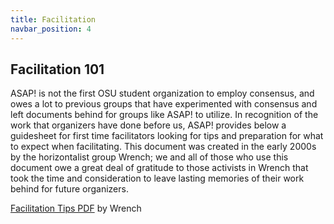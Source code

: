 ```yaml
---
title: Facilitation
navbar_position: 4
---
```

## Facilitation 101

ASAP! is not the first OSU student organization to employ consensus, and owes a lot to previous groups that have experimented with consensus and left documents behind for groups like ASAP! to utilize. In recognition of the work that organizers have done before us, ASAP! provides below a guidesheet for first time facilitators looking for tips and preparation for what to expect when facilitating. This document was created in the early 2000s by the horizontalist group Wrench; we and all of those who use this document owe a great deal of gratitude to those activists in Wrench that took the time and consideration to leave lasting memories of their work behind for future organizers.

<object data="{{ site.baseurl }}/assets/facilitation-tips.pdf" type="application/pdf" width="100%" height="100%">
  <p><a href="{{ site.baseurl }}/assets/facilitation-tips.pdf">Facilitation Tips PDF</a> by Wrench</p>
</object>
